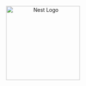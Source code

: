 <p align="center">
  <a href="http://panana.app/" target="blank"><img src="https://nestjs.com/img/logo-small.svg" width="200" alt="Nest Logo" /></a>
</p>
